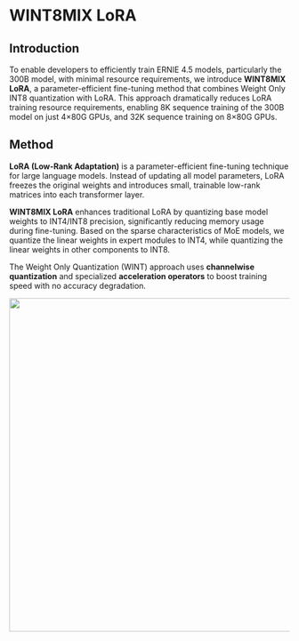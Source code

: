 # WINT8MIX LoRA

## Introduction

To enable developers to efficiently train ERNIE 4.5 models, particularly the 300B model, with minimal resource requirements, we introduce **WINT8MIX LoRA**, a parameter-efficient fine-tuning method that combines Weight Only INT8 quantization with LoRA. This approach dramatically reduces LoRA training resource requirements, enabling 8K sequence training of the 300B model on just 4×80G GPUs, and 32K sequence training on 8×80G GPUs.

## Method

**LoRA (Low-Rank Adaptation)** is a parameter-efficient fine-tuning technique for large language models. Instead of updating all model parameters, LoRA freezes the original weights and introduces small, trainable low-rank matrices into each transformer layer.

**WINT8MIX LoRA** enhances traditional LoRA by quantizing base model weights to INT4/INT8 precision, significantly reducing memory usage during fine-tuning. Based on the sparse characteristics of MoE models, we quantize the linear weights in expert modules to INT4, while quantizing the linear weights in other components to INT8.

The Weight Only Quantization (WINT) approach uses **channelwise quantization** and specialized **acceleration operators** to boost training speed with no accuracy degradation.

<p align="center">
  <img src="https://github.com/user-attachments/assets/918f0029-48f1-4743-9ec0-e4b542108a84" width="600px"></a>
</p>
